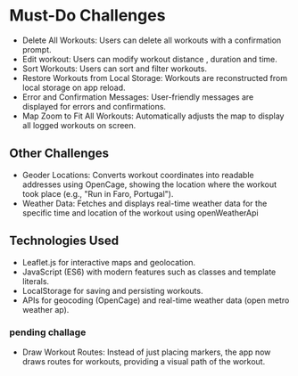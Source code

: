 # Must-Do Challenges

- Delete All Workouts: Users can delete all workouts with a confirmation prompt.
- Edit workout: Users can modify workout distance , duration and time.
- Sort Workouts: Users can sort and filter workouts.
- Restore Workouts from Local Storage: Workouts are reconstructed from local storage on app reload.
- Error and Confirmation Messages: User-friendly messages are displayed for errors and confirmations.
- Map Zoom to Fit All Workouts: Automatically adjusts the map to display all logged workouts on screen.

## Other Challenges

- Geoder Locations: Converts workout coordinates into readable addresses using OpenCage, showing the location where the workout took place (e.g., "Run in Faro, Portugal").
- Weather Data: Fetches and displays real-time weather data for the specific time and location of the workout using openWeatherApi

## Technologies Used

- Leaflet.js for interactive maps and geolocation.
- JavaScript (ES6) with modern features such as classes and template literals.
- LocalStorage for saving and persisting workouts.
- APIs for geocoding (OpenCage) and real-time weather data (open metro weather ap).

### pending challage

- Draw Workout Routes: Instead of just placing markers, the app now draws routes for workouts, providing a visual path of the workout.